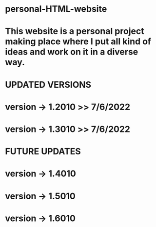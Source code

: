 # personal-HTML-website

# This website is a personal project making place where I put all kind of ideas and work on it in a diverse way.

# UPDATED VERSIONS

# version -> 1.2010 >> 7/6/2022

# version -> 1.3010 >> 7/6/2022

# FUTURE UPDATES

# version -> 1.4010

# version -> 1.5010

# version -> 1.6010
